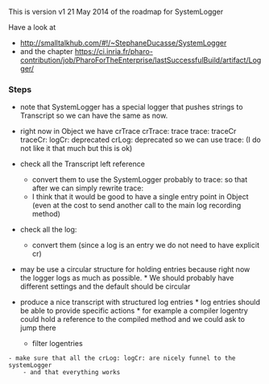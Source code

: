 This is version v1 21 May 2014 of the roadmap for SystemLogger

Have a  look at
  * http://smalltalkhub.com/#!/~StephaneDucasse/SystemLogger
  * and the chapter https://ci.inria.fr/pharo-contribution/job/PharoForTheEnterprise/lastSuccessfulBuild/artifact/Logger/

### Steps

  * note that SystemLogger has a special logger that pushes strings to Transcript so we can have the same as now.

  *  right now in Object we have
        crTrace
        crTrace:
        trace
        trace:
        traceCr
        traceCr:
        logCr: deprecated
        crLog: deprecated
        so we can use trace: (I do not like it that much but this is ok)


  * check all the Transcript left reference
    * convert them to use the SystemLogger probably to trace: so that after we can simply rewrite trace:
    *  I think that it would be good to have a single entry point in Object (even at the cost to send another call to the main log recording method)

  * check all the log:
    * convert them (since a log is an entry we do not need to have explicit cr)

  *  may be use a circular structure for holding entries because right now the logger logs as much as possible.
    *  We should probably have different settings and the default should be circular

  *  produce a nice transcript with structured log entries
    *  log entries should be able to provide specific actions
    * for example a compiler logentry could hold a reference to the compiled method and we could ask to jump there
        - filter logentries

    - make sure that all the crLog: logCr: are nicely funnel to the systemLogger
        - and that everything works
